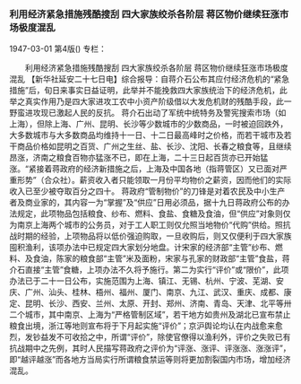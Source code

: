 ### 利用经济紧急措施残酷搜刮  四大家族绞杀各阶层  蒋区物价继续狂涨市场极度混乱

1947-03-01
第4版()
专栏：

　　利用经济紧急措施残酷搜刮
    四大家族绞杀各阶层
    蒋区物价继续狂涨市场极度混乱
    【新华社延安二十七日电】综合报导：自蒋介石公布其应付经济危机的“紧急措施”后，旬日来事实日益证明，此举并不能挽救四大家族统治下的经济危机，此举之真实作用乃是四大家进攻工农中小资产阶级借以大发危机财的残酷手段，此一野蛮进攻现已激起人民的反抗。
    蒋介石出动了军统中统特务及警宪搜索市场（如上海），但除上海、广州、昆明、长沙等少数城市的少数商品，一时被迫回跌外，大多数城市与大多数商品均维持十一日、十二日最高峰时之价格，而若干城市及若干商品价格如昆明之百货、广州之生丝、盐、长沙、沈阳、长春之粮食等，且继续昂涨，济南之粮食百物亦猛涨不已，即在上海，二十三日起百货亦已开始猛涨。“紧接着蒋政府的经济新措施之后，上海及中国各地（指蒋管区）又已面对严重形势”（合众社）。薪资收入者只能领取一月份平均物价之薪资，因而他们的实际收入已至少被夺取百分之四十。
    蒋政府“管制物价”的刀锋是对着农民及中小生产者及商业家的，其内容一为“掌握”及“供应”日用必须品，据十九日蒋政府公布的办法规定，此项物品包括粮食、纱布、燃料、食盐、食糖及食油，但“供应”对象则仅为南京上海两个城市的公务员，对于工人职工则仅允照当地物价“代购”供给。照抗战时期的经验，上项物品将以低价强迫购取，一旦收购后，则又仅便利于四大家族囤积渔利，该项办法中已规定四大家划分地盘。计宋家的经济部“主管”纱布、燃料、及食油，陈家的粮食部“主管”米及面粉，宋家与孔家的财政部“主管”食盐，蒋介石直接“主管”食糖，上项办法不久将予施行。第二为实行“评价”或“限价”，此项办法已于二十一日公布，实施范围为上海、镇江、无锡、杭州、宁波、芜湖、安庆、广州、汕头、桂林、梧州、福州、厦门、南京、九江、武汉、重庆、成都、康定、昆明、长沙、西安、兰州、太原、开封、郑州、济南、青岛、天津、北平等卅二个城市，其中南京、上海为“严格管制区域”，若干地方如贵州及湖北已宣布禁止粮食出境，浙江等地则宣布将于下月起实施“评价”；京沪舆论均认在内战愈来愈烈，发钞益发不可收拾之中，所谓“评价”，除使官僚得以渔利外，评价之失败已有抗战期中之先例，其时人民描写蒋政府之评价为“评涨、涨评、评涨涨、涨涨评”，即“越评越涨”而各地方当局实行所谓粮食禁运等则将更加割裂国内市场，增加经济混乱。
